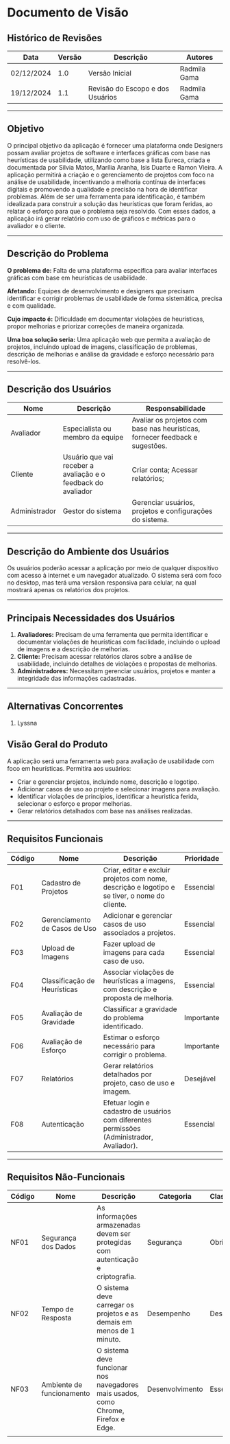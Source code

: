 # Documento de Visão

## Histórico de Revisões

| Data       | Versão | Descrição      | Autores                                         |
| ---------- | ------ | -------------- | ----------------------------------------------- |
| 02/12/2024 | 1.0    | Versão Inicial | Radmila Gama |
| 19/12/2024 | 1.1    | Revisão do Escopo e dos Usuários | Radmila Gama |

---

## Objetivo

O principal objetivo da aplicação é fornecer uma plataforma onde Designers possam avaliar projetos de software e interfaces gráficas com base nas heurísticas de usabilidade, utilizando como base a lista Eureca, criada e documentada por Silvia Matos, Marília Aranha, Isis Duarte e Ramon Vieira. A aplicação permitirá a criação e o gerenciamento de projetos com foco na análise de usabilidade, incentivando a melhoria contínua de interfaces digitais e promovendo a qualidade e precisão na hora de identificar problemas. Além de ser uma ferramenta para identificação, é também idealizada para construir a solução das heurísticas que foram feridas, ao relatar o esforço para que o problema seja resolvido. Com esses dados, a aplicação irá gerar relatório com uso de gráficos e métricas para o avaliador e o cliente.

---

## Descrição do Problema

**O problema de:**
Falta de uma plataforma específica para avaliar interfaces gráficas com base em heurísticas de usabilidade.

**Afetando:**
Equipes de desenvolvimento e designers que precisam identificar e corrigir problemas de usabilidade de forma sistemática, precisa e com qualidade.

**Cujo impacto é:**
Dificuldade em documentar violações de heurísticas, propor melhorias e priorizar correções de maneira organizada.

**Uma boa solução seria:**
Uma aplicação web que permita a avaliação de projetos, incluindo upload de imagens, classificação de problemas, descrição de melhorias e análise da gravidade e esforço necessário para resolvê-los.

---

## Descrição dos Usuários

| Nome          | Descrição                                                     | Responsabilidade                                                             |
| ------------- | ------------------------------------------------------------- | ---------------------------------------------------------------------------- |
| Avaliador     | Especialista ou membro da equipe                              | Avaliar os projetos com base nas heurísticas, fornecer feedback e sugestões. |
| Cliente       | Usuário que vai receber a avaliação e o feedback do avaliador | Criar conta; Acessar relatórios;                                             |
| Administrador | Gestor do sistema                                             | Gerenciar usuários, projetos e configurações do sistema.                     |

---

## Descrição do Ambiente dos Usuários

Os usuários poderão acessar a aplicação por meio de qualquer dispositivo com acesso à internet e um navegador atualizado. O sistema será com foco no desktop, mas terá uma versãon responsiva para celular, na qual mostrará apenas os relatórios dos projetos.

---

## Principais Necessidades dos Usuários

1. **Avaliadores:** Precisam de uma ferramenta que permita identificar e documentar violações de heurísticas com facilidade, incluindo o upload de imagens e a descrição de melhorias.
2. **Cliente:** Precisam acessar relatórios claros sobre a análise de usabilidade, incluindo detalhes de violações e propostas de melhorias.
3. **Administradores:** Necessitam gerenciar usuários, projetos e manter a integridade das informações cadastradas.

---

## Alternativas Concorrentes


1. Lyssna

## Visão Geral do Produto

A aplicação será uma ferramenta web para avaliação de usabilidade com foco em heurísticas. Permitíra aos usuários:

- Criar e gerenciar projetos, incluindo nome, descrição e logotipo.
- Adicionar casos de uso ao projeto e selecionar imagens para avaliação.
- Identificar violações de princípios, identificar a heuristica ferida, selecionar o esforço e propor melhorias.
- Gerar relatórios detalhados com base nas análises realizadas.

---

## Requisitos Funcionais

| Código | Nome                          | Descrição                                                                                  | Prioridade |
| ------ | ----------------------------- | ------------------------------------------------------------------------------------------ | ---------- |
| F01    | Cadastro de Projetos          | Criar, editar e excluir projetos com nome, descrição e logotipo e se tiver, o nome do cliente.                           | Essencial  |
| F02    | Gerenciamento de Casos de Uso | Adicionar e gerenciar casos de uso associados a projetos.                                  | Essencial  |
| F03    | Upload de Imagens             | Fazer upload de imagens para cada caso de uso.                                             | Essencial  |
| F04    | Classificação de Heurísticas  | Associar violações de heurísticas a imagens, com descrição e proposta de melhoria.         | Essencial  |
| F05    | Avaliação de Gravidade        | Classificar a gravidade do problema identificado.                                          | Importante |
| F06    | Avaliação de Esforço          | Estimar o esforço necessário para corrigir o problema.                                     | Importante |
| F07    | Relatórios                    | Gerar relatórios detalhados por projeto, caso de uso e imagem.                             | Desejável  |
| F08    | Autenticação                  | Efetuar login e cadastro de usuários com diferentes permissões (Administrador, Avaliador). | Essencial  |

---

## Requisitos Não-Funcionais

| Código | Nome                      | Descrição                                                                          | Categoria       | Classificação |   |
| ------ | ------------------------- | ---------------------------------------------------------------------------------- | --------------- | ------------- | - |
| NF01   | Segurança dos Dados       | As informações armazenadas devem ser protegidas com autenticação e criptografia.   | Segurança       | Obrigatório   |   |
| NF02   | Tempo de Resposta         | O sistema deve carregar os projetos e as demais  em menos de 1 minuto.             | Desempenho      | Desejável     |   |
| NF03   | Ambiente de funcionamento | O sistema deve funcionar nos navegadores mais usados, como Chrome, Firefox e Edge. | Desenvolvimento | Essencial     |   |
|        |                           |                                                                                    |                 |               |   |

